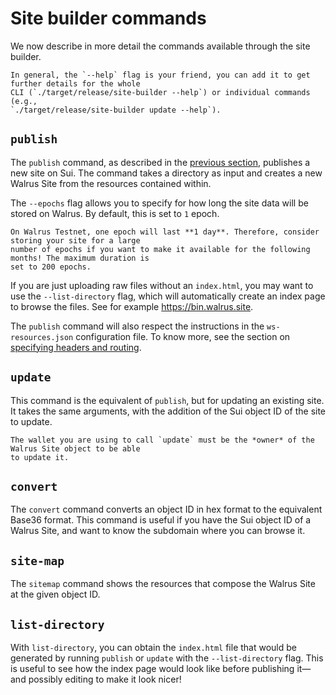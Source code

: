# Site builder commands

We now describe in more detail the commands available through the site builder.

```admonish tip
In general, the `--help` flag is your friend, you can add it to get further details for the whole
CLI (`./target/release/site-builder --help`) or individual commands (e.g.,
`./target/release/site-builder update --help`).
```

## `publish`

The `publish` command, as described in the [previous section](./tutorial-publish.md), publishes a
new site on Sui. The command takes a directory as input and creates a new Walrus Site from the
resources contained within.

The `--epochs` flag allows you to specify for how long the site data will be stored on Walrus. By
default, this is set to `1` epoch.

```admonish danger title="Epoch duration on Walrus Testnet"
On Walrus Testnet, one epoch will last **1 day**. Therefore, consider storing your site for a large
number of epochs if you want to make it available for the following months! The maximum duration is
set to 200 epochs.
```

If you are just uploading raw files without an `index.html`, you may want to use the
`--list-directory` flag, which will automatically create an index page to browse the files. See for
example <https://bin.walrus.site>.

The `publish` command will also respect the instructions in the `ws-resources.json` configuration
file. To know more, see the section on [specifying headers and routing](./routing.md).

## `update`

This command is the equivalent of `publish`, but for updating an existing site. It takes the same
arguments, with the addition of the Sui object ID of the site to update.

```admonish note
The wallet you are using to call `update` must be the *owner* of the Walrus Site object to be able
to update it.
```

## `convert`

The `convert` command converts an object ID in hex format to the equivalent Base36 format. This
command is useful if you have the Sui object ID of a Walrus Site, and want to know the subdomain
where you can browse it.

## `site-map`

The `sitemap` command shows the resources that compose the Walrus Site at the given object ID.

## `list-directory`

With `list-directory`, you can obtain the `index.html` file that would be generated by running
`publish` or `update` with the `--list-directory` flag. This is useful to see how the index page
would look like before publishing it—and possibly editing to make it look nicer!
